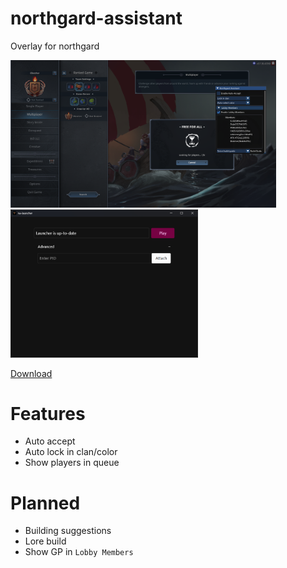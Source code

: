 # northgard-assistant
Overlay for northgard

<img src="docs/images/screenshot_1.png" alt="Screenshot 1" width="425"/> <img src="docs/images/screenshot_2.png" alt="Screenshot 2" width="300"/>

[Download](https://github.com/FirowMD/northgard-assistant/releases)

# Features
- Auto accept
- Auto lock in clan/color
- Show players in queue

# Planned
- Building suggestions
- Lore build
- Show GP in `Lobby Members`
